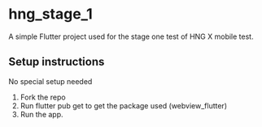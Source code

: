 # hng_stage_1

A simple Flutter project used for the stage one test of HNG X mobile test.

## Setup instructions
No special setup needed
1. Fork the repo
2. Run flutter pub get to get the package used (webview_flutter)
3. Run the app.
